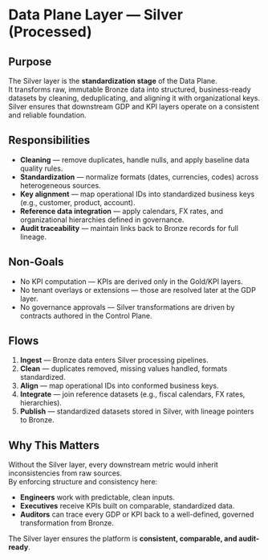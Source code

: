 # Data Plane Layer — Silver (Processed)

## Purpose
The Silver layer is the **standardization stage** of the Data Plane.  
It transforms raw, immutable Bronze data into structured, business-ready datasets by cleaning, deduplicating, and aligning it with organizational keys.  
Silver ensures that downstream GDP and KPI layers operate on a consistent and reliable foundation.

## Responsibilities
- **Cleaning** — remove duplicates, handle nulls, and apply baseline data quality rules.  
- **Standardization** — normalize formats (dates, currencies, codes) across heterogeneous sources.  
- **Key alignment** — map operational IDs into standardized business keys (e.g., customer, product, account).  
- **Reference data integration** — apply calendars, FX rates, and organizational hierarchies defined in governance.  
- **Audit traceability** — maintain links back to Bronze records for full lineage.

## Non-Goals
- No KPI computation — KPIs are derived only in the Gold/KPI layers.  
- No tenant overlays or extensions — those are resolved later at the GDP layer.  
- No governance approvals — Silver transformations are driven by contracts authored in the Control Plane.  

## Flows
1. **Ingest** — Bronze data enters Silver processing pipelines.  
2. **Clean** — duplicates removed, missing values handled, formats standardized.  
3. **Align** — map operational IDs into conformed business keys.  
4. **Integrate** — join reference datasets (e.g., fiscal calendars, FX rates, hierarchies).  
5. **Publish** — standardized datasets stored in Silver, with lineage pointers to Bronze.  

## Why This Matters
Without the Silver layer, every downstream metric would inherit inconsistencies from raw sources.  
By enforcing structure and consistency here:
- **Engineers** work with predictable, clean inputs.  
- **Executives** receive KPIs built on comparable, standardized data.  
- **Auditors** can trace every GDP or KPI back to a well-defined, governed transformation from Bronze.  

The Silver layer ensures the platform is **consistent, comparable, and audit-ready**.
